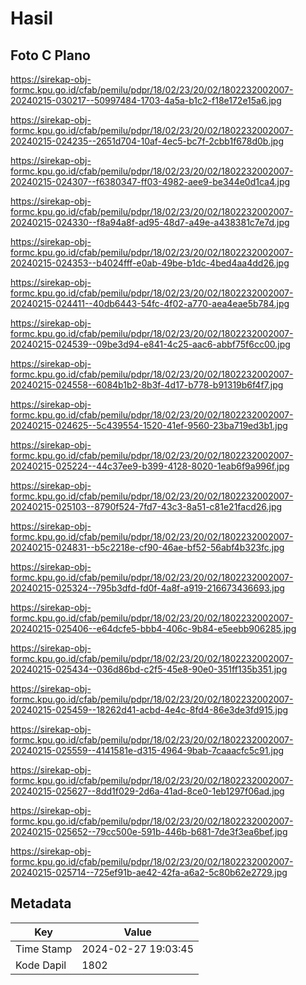 # Hasil

## Foto C Plano

https://sirekap-obj-formc.kpu.go.id/cfab/pemilu/pdpr/18/02/23/20/02/1802232002007-20240215-030217--50997484-1703-4a5a-b1c2-f18e172e15a6.jpg

https://sirekap-obj-formc.kpu.go.id/cfab/pemilu/pdpr/18/02/23/20/02/1802232002007-20240215-024235--2651d704-10af-4ec5-bc7f-2cbb1f678d0b.jpg

https://sirekap-obj-formc.kpu.go.id/cfab/pemilu/pdpr/18/02/23/20/02/1802232002007-20240215-024307--f6380347-ff03-4982-aee9-be344e0d1ca4.jpg

https://sirekap-obj-formc.kpu.go.id/cfab/pemilu/pdpr/18/02/23/20/02/1802232002007-20240215-024330--f8a94a8f-ad95-48d7-a49e-a438381c7e7d.jpg

https://sirekap-obj-formc.kpu.go.id/cfab/pemilu/pdpr/18/02/23/20/02/1802232002007-20240215-024353--b4024fff-e0ab-49be-b1dc-4bed4aa4dd26.jpg

https://sirekap-obj-formc.kpu.go.id/cfab/pemilu/pdpr/18/02/23/20/02/1802232002007-20240215-024411--40db6443-54fc-4f02-a770-aea4eae5b784.jpg

https://sirekap-obj-formc.kpu.go.id/cfab/pemilu/pdpr/18/02/23/20/02/1802232002007-20240215-024539--09be3d94-e841-4c25-aac6-abbf75f6cc00.jpg

https://sirekap-obj-formc.kpu.go.id/cfab/pemilu/pdpr/18/02/23/20/02/1802232002007-20240215-024558--6084b1b2-8b3f-4d17-b778-b91319b6f4f7.jpg

https://sirekap-obj-formc.kpu.go.id/cfab/pemilu/pdpr/18/02/23/20/02/1802232002007-20240215-024625--5c439554-1520-41ef-9560-23ba719ed3b1.jpg

https://sirekap-obj-formc.kpu.go.id/cfab/pemilu/pdpr/18/02/23/20/02/1802232002007-20240215-025224--44c37ee9-b399-4128-8020-1eab6f9a996f.jpg

https://sirekap-obj-formc.kpu.go.id/cfab/pemilu/pdpr/18/02/23/20/02/1802232002007-20240215-025103--8790f524-7fd7-43c3-8a51-c81e21facd26.jpg

https://sirekap-obj-formc.kpu.go.id/cfab/pemilu/pdpr/18/02/23/20/02/1802232002007-20240215-024831--b5c2218e-cf90-46ae-bf52-56abf4b323fc.jpg

https://sirekap-obj-formc.kpu.go.id/cfab/pemilu/pdpr/18/02/23/20/02/1802232002007-20240215-025324--795b3dfd-fd0f-4a8f-a919-216673436693.jpg

https://sirekap-obj-formc.kpu.go.id/cfab/pemilu/pdpr/18/02/23/20/02/1802232002007-20240215-025406--e64dcfe5-bbb4-406c-9b84-e5eebb906285.jpg

https://sirekap-obj-formc.kpu.go.id/cfab/pemilu/pdpr/18/02/23/20/02/1802232002007-20240215-025434--036d86bd-c2f5-45e8-90e0-351ff135b351.jpg

https://sirekap-obj-formc.kpu.go.id/cfab/pemilu/pdpr/18/02/23/20/02/1802232002007-20240215-025459--18262d41-acbd-4e4c-8fd4-86e3de3fd915.jpg

https://sirekap-obj-formc.kpu.go.id/cfab/pemilu/pdpr/18/02/23/20/02/1802232002007-20240215-025559--4141581e-d315-4964-9bab-7caaacfc5c91.jpg

https://sirekap-obj-formc.kpu.go.id/cfab/pemilu/pdpr/18/02/23/20/02/1802232002007-20240215-025627--8dd1f029-2d6a-41ad-8ce0-1eb1297f06ad.jpg

https://sirekap-obj-formc.kpu.go.id/cfab/pemilu/pdpr/18/02/23/20/02/1802232002007-20240215-025652--79cc500e-591b-446b-b681-7de3f3ea6bef.jpg

https://sirekap-obj-formc.kpu.go.id/cfab/pemilu/pdpr/18/02/23/20/02/1802232002007-20240215-025714--725ef91b-ae42-42fa-a6a2-5c80b62e2729.jpg


## Metadata

| Key        | Value               |
| ---------- | ------------------- |
| Time Stamp | 2024-02-27 19:03:45 |
| Kode Dapil | 1802                |



